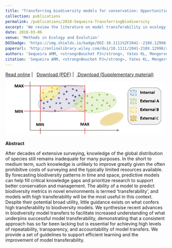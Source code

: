 ```yaml
---
title: "Transferring biodiversity models for conservation: Opportunities and challenges"
collection: publications
permalink: /publications/2018-Sequeira-TransferringBiodiversity
excerpt: 'We review the literature on model transferability in ecology and summarise the factors that underpin successful models transfers. We also propose a methodological framework that can facilitate the standardisation and correct application of biodiversity (ecological) models in novel environments.'
date: 2018-03-06
venue: 'Methods in Ecology and Evolution'
DOIbadge: 'https://img.shields.io/badge/DOI-10.1111%2F2041--210X.12998-blue.svg?longCache=true&style=flat-square'
paperurl: 'http://onlinelibrary.wiley.com/doi/10.1111/2041-210X.12998/abstract'
authors: 'Sequeira AMM, <strong>Bouchet PJ</strong>, Yates KL, Mengersen K, Caley MJ'
citation: 'Sequeira AMM, <strong>Bouchet PJ</strong>, Yates KL, Mengersen K, Caley MJ. 2018. Transferring biodiversity models for conservation: Opportunities and challenges. <em>Methods in Ecology and Evolution</em>, DOI: 10.1111/2041-210X.12998.'
---
```

<i class="fa fa-link" aria-hidden="true"></i> <a href="http://onlinelibrary.wiley.com/doi/10.1111/2041-210X.12998/abstract"> Read online</a>&nbsp;<span>&#124;</span> &nbsp;<i class="fa fa-file-pdf-o" aria-hidden="true"></i> <a href="https://phbouchet.github.io/files/Sequeira-2018-MEE-TransferringBiodiversityModels-PrePrint.pdf">  Download (PDF)</a>
<span>&#124;</span> &nbsp;<i class="fa fa-file-pdf-o" aria-hidden="true"></i><a href="https://phbouchet.github.io/files/Sequeira-2018-MEE-TransferringBiodiversityModels-SI.pdf">  Download (Supplementary material)</a>


<img src='/images/Sequeira2018-TransferringBiodiversity-hero.jpg'>
<br>

<strong>Abstract</strong>

After decades of extensive surveying, knowledge of the global distribution of species still remains inadequate for many purposes. In the short to medium term, such knowledge is unlikely to improve greatly given the often prohibitive costs of surveying and the typically limited resources available. By forecasting biodiversity patterns in time and space, predictive models can help fill critical knowledge gaps and prioritize research to support better conservation and management. The ability of a model to predict biodiversity metrics in novel environments is termed ‘transferability’, and models with high transferability will be the most useful in this context. Despite their potential broad utility, little guidance exists on what confers high transferability to biodiversity models. We synthesise recent advances in biodiversity model transfers to facilitate increased understanding of what underpins successful model transferability, demonstrating that a consistent approach has so far been lacking but is essential for achieving high levels of repeatability, transparency, and accountability of model transfers. We provide a set of guidelines to support efficient learning and the improvement of model transferability.
